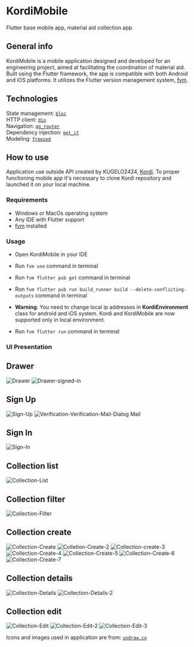 # KordiMobile

Flutter base mobile app, material aid collection app.


## General info

KordiMobile is a mobile application designed and developed for an engineering project, aimed at facilitating the coordination of material aid. Built using the Flutter framework, the app is compatible with both Android and iOS platforms. It utilizes the Flutter version management system, [fvm](https://fvm.app/).

## Technologies

State management:
[`bloc`](https://bloclibrary.dev/#/)<br>
HTTP client:
[`dio`](https://pub.dev/packages/dio)<br>
Navigation:
[`go_router`](https://pub.dev/packages/go_router)<br>
Dependency injection:
[`get_it`](https://pub.dev/packages/get_it)<br>
Modeling:
[`freezed`](https://pub.dev/packages/freezed)<br>


## How to use

Application use outside API created by KUGELO2424, [Kordi](https://github.com/KUGELO2424/Kordi). To proper functioning mobile app it's necessary to clone Kordi repository and launched it on your local machine.

### Requirements

- Windows or MacOs operating system
- Any IDE with Flutter support
- [fvm](https://fvm.app/docs/getting_started/installation/) installed 


### Usage

- Open KordiMobile in your IDE
- Run `fvm use` command in terminal
- Run `fvm flutter pub get` command in terminal
- Run `fvm flutter pub run build_runner build --delete-conflicting-outputs` command in terminal
- **Warning**: You need to change local ip addresses in **KordiEnvironment** class for android and iOS system. Kordi and KordiMobile are now supported only in local environment.

- Run `fvm flutter run` command in terminal

### UI Presentation

## Drawer

![Drawer](https://github.com/monake1479/KordiMobile/assets/57492905/8d75b09e-c07a-4dd4-8cbe-1761b2969581)
![Drawer-signed-in](https://github.com/monake1479/KordiMobile/assets/57492905/4fa9c1de-bd75-44ed-8e20-ffbc4b288cdf)

## Sign Up

![Sign-Up](https://github.com/monake1479/KordiMobile/assets/57492905/1a9a0002-8a6a-4dc7-bbd0-95a8d1645b30)
![Verification-![Verification-Mail-Dialog](https://github.com/monake1479/KordiMobile/assets/57492905/64279068-38a3-42f9-a875-f27448cf973a)
Mail](https://github.com/monake1479/KordiMobile/assets/57492905/a5b022f0-ebef-4e06-b132-05de8409f564)

## Sign In

![Sign-In](https://github.com/monake1479/KordiMobile/assets/57492905/5a987088-3ead-428f-83f1-41b0abefbf47)

## Collection list

![Collection-List](https://github.com/monake1479/KordiMobile/assets/57492905/644bc310-b702-4cfe-be0b-03c44df3ba5e)

## Collection filter

![Collection-Filter](https://github.com/monake1479/KordiMobile/assets/57492905/de67eaf2-90fa-418f-b894-1cb81c49b451)

## Collection create

![Collection-Create](https://github.com/monake1479/KordiMobile/assets/57492905/45ed5eda-b419-4747-a78d-d689093e7fc9)
![Colletion-Create-2](https://github.com/monake1479/KordiMobile/assets/57492905/a8de9a1b-7e83-43aa-8fe1-b8382f035cd0)
![Collection-create-3](https://github.com/monake1479/KordiMobile/assets/57492905/e54780ce-c471-47b2-9600-52539cb0ed08)
![Collection-Create-4](https://github.com/monake1479/KordiMobile/assets/57492905/1fe97060-6987-4713-8338-5a6d6889fef9)
![Collection-Create-5](https://github.com/monake1479/KordiMobile/assets/57492905/6f1e3100-9534-4889-9a4c-8babe9c86923)
![Collection-Create-6](https://github.com/monake1479/KordiMobile/assets/57492905/44fdcf58-75d6-4d48-9b08-51cb888c727b)
![Collection-Create-7](https://github.com/monake1479/KordiMobile/assets/57492905/ec7b3307-eb12-4a13-9f57-a23764354af6)


## Collection details

![Collection-Details](https://github.com/monake1479/KordiMobile/assets/57492905/e48035c8-eee5-421f-8418-6d81bd771787)
![Collection-Details-2](https://github.com/monake1479/KordiMobile/assets/57492905/1a5a79e0-eeb7-4c7c-90ac-7dd2b887482c)


## Collection edit

![Collection-Edit](https://github.com/monake1479/KordiMobile/assets/57492905/25265e06-7032-48de-a403-173cca6ea343)
![Collection-Edit-2](https://github.com/monake1479/KordiMobile/assets/57492905/b41f0088-915d-4739-9910-4105ce7b38d2)
![Collection-Edit-3](https://github.com/monake1479/KordiMobile/assets/57492905/977d7a52-bf31-4190-9813-194b8762ab0f)


Icons and images used in application are from: [`undraw.co`](https://undraw.co/)
